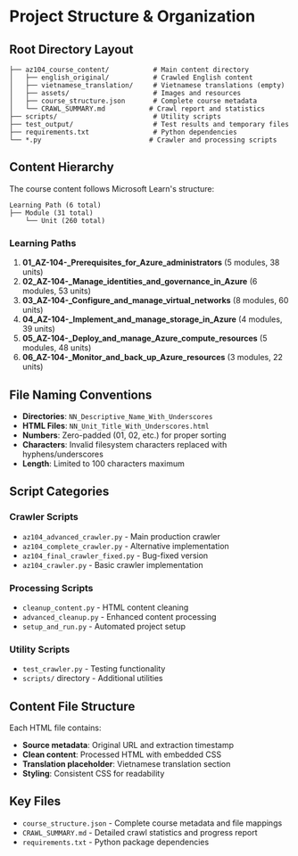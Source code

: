 # Project Structure & Organization

## Root Directory Layout
```
├── az104_course_content/           # Main content directory
│   ├── english_original/           # Crawled English content
│   ├── vietnamese_translation/     # Vietnamese translations (empty)
│   ├── assets/                     # Images and resources
│   ├── course_structure.json       # Complete course metadata
│   └── CRAWL_SUMMARY.md           # Crawl report and statistics
├── scripts/                        # Utility scripts
├── test_output/                    # Test results and temporary files
├── requirements.txt                # Python dependencies
└── *.py                           # Crawler and processing scripts
```

## Content Hierarchy
The course content follows Microsoft Learn's structure:
```
Learning Path (6 total)
├── Module (31 total)
    └── Unit (260 total)
```

### Learning Paths
1. **01_AZ-104-_Prerequisites_for_Azure_administrators** (5 modules, 38 units)
2. **02_AZ-104-_Manage_identities_and_governance_in_Azure** (6 modules, 53 units)
3. **03_AZ-104-_Configure_and_manage_virtual_networks** (8 modules, 60 units)
4. **04_AZ-104-_Implement_and_manage_storage_in_Azure** (4 modules, 39 units)
5. **05_AZ-104-_Deploy_and_manage_Azure_compute_resources** (5 modules, 48 units)
6. **06_AZ-104-_Monitor_and_back_up_Azure_resources** (3 modules, 22 units)

## File Naming Conventions
- **Directories**: `NN_Descriptive_Name_With_Underscores`
- **HTML Files**: `NN_Unit_Title_With_Underscores.html`
- **Numbers**: Zero-padded (01, 02, etc.) for proper sorting
- **Characters**: Invalid filesystem characters replaced with hyphens/underscores
- **Length**: Limited to 100 characters maximum

## Script Categories

### Crawler Scripts
- `az104_advanced_crawler.py` - Main production crawler
- `az104_complete_crawler.py` - Alternative implementation
- `az104_final_crawler_fixed.py` - Bug-fixed version
- `az104_crawler.py` - Basic crawler implementation

### Processing Scripts
- `cleanup_content.py` - HTML content cleaning
- `advanced_cleanup.py` - Enhanced content processing
- `setup_and_run.py` - Automated project setup

### Utility Scripts
- `test_crawler.py` - Testing functionality
- `scripts/` directory - Additional utilities

## Content File Structure
Each HTML file contains:
- **Source metadata**: Original URL and extraction timestamp
- **Clean content**: Processed HTML with embedded CSS
- **Translation placeholder**: Vietnamese translation section
- **Styling**: Consistent CSS for readability

## Key Files
- `course_structure.json` - Complete course metadata and file mappings
- `CRAWL_SUMMARY.md` - Detailed crawl statistics and progress report
- `requirements.txt` - Python package dependencies